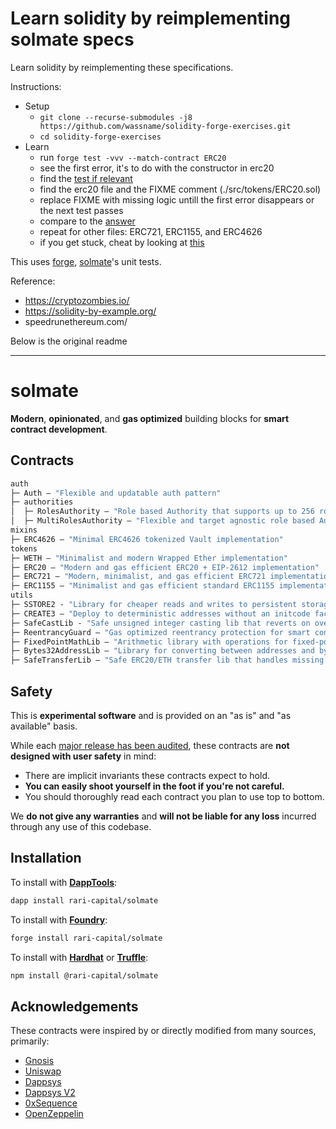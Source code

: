 
# Learn solidity by reimplementing solmate specs

Learn solidity by reimplementing these specifications.

Instructions:
- Setup
  - `git clone --recurse-submodules -j8 https://github.com/wassname/solidity-forge-exercises.git`
  - `cd solidity-forge-exercises`
- Learn
  - run `forge test -vvv --match-contract ERC20`
  - see the first error, it's to do with the constructor in erc20
  - find the [test if relevant](src/test/ERC20.t.sol)
  - find the erc20 file and the FIXME comment (./src/tokens/ERC20.sol)
  - replace FIXME with missing logic untill the first error disappears or the next test passes
  - compare to the [answer](https://github.com/Rari-Capital/solmate/blob/main/src/tokens/ERC20.sol)
  - repeat for other files: ERC721, ERC1155, and ERC4626
  - if you get stuck, cheat by looking at [this](https://github.com/Rari-Capital/solmate/blob/main/src/tokens/ERC20.sol)

This uses [forge](https://onbjerg.github.io/foundry-book/forge/cheatcodes.html), [solmate](https://github.com/Rari-Capital/solmate)'s unit tests.

Reference:
- https://cryptozombies.io/
- https://solidity-by-example.org/
- speedrunethereum.com/

Below is the original readme

-------

# solmate

**Modern**, **opinionated**, and **gas optimized** building blocks for **smart contract development**.

## Contracts

```ml
auth
├─ Auth — "Flexible and updatable auth pattern"
├─ authorities
│  ├─ RolesAuthority — "Role based Authority that supports up to 256 roles"
│  ├─ MultiRolesAuthority — "Flexible and target agnostic role based Authority"
mixins
├─ ERC4626 — "Minimal ERC4626 tokenized Vault implementation"
tokens
├─ WETH — "Minimalist and modern Wrapped Ether implementation"
├─ ERC20 — "Modern and gas efficient ERC20 + EIP-2612 implementation"
├─ ERC721 — "Modern, minimalist, and gas efficient ERC721 implementation"
├─ ERC1155 — "Minimalist and gas efficient standard ERC1155 implementation"
utils
├─ SSTORE2 - "Library for cheaper reads and writes to persistent storage"
├─ CREATE3 — "Deploy to deterministic addresses without an initcode factor"
├─ SafeCastLib - "Safe unsigned integer casting lib that reverts on overflow"
├─ ReentrancyGuard — "Gas optimized reentrancy protection for smart contracts"
├─ FixedPointMathLib — "Arithmetic library with operations for fixed-point numbers"
├─ Bytes32AddressLib — "Library for converting between addresses and bytes32 values"
├─ SafeTransferLib — "Safe ERC20/ETH transfer lib that handles missing return values"
```

## Safety

This is **experimental software** and is provided on an "as is" and "as available" basis.

While each [major release has been audited](audits), these contracts are **not designed with user safety** in mind:

- There are implicit invariants these contracts expect to hold.
- **You can easily shoot yourself in the foot if you're not careful.**
- You should thoroughly read each contract you plan to use top to bottom.

We **do not give any warranties** and **will not be liable for any loss** incurred through any use of this codebase.

## Installation

To install with [**DappTools**](https://github.com/dapphub/dapptools):

```sh
dapp install rari-capital/solmate
```

To install with [**Foundry**](https://github.com/gakonst/foundry):

```sh
forge install rari-capital/solmate
```

To install with [**Hardhat**](https://github.com/nomiclabs/hardhat) or [**Truffle**](https://github.com/trufflesuite/truffle):

```sh
npm install @rari-capital/solmate
```

## Acknowledgements

These contracts were inspired by or directly modified from many sources, primarily:

- [Gnosis](https://github.com/gnosis/gp-v2-contracts)
- [Uniswap](https://github.com/Uniswap/uniswap-lib)
- [Dappsys](https://github.com/dapphub/dappsys)
- [Dappsys V2](https://github.com/dapp-org/dappsys-v2)
- [0xSequence](https://github.com/0xSequence)
- [OpenZeppelin](https://github.com/OpenZeppelin/openzeppelin-contracts)

